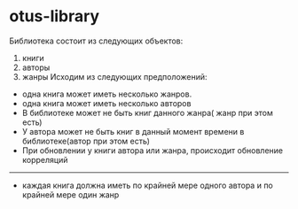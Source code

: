 # otus-library
Библиотека состоит из следующих объектов:
1. книги
2. авторы
3. жанры
Исходим из следующих предположений:
* одна книга может иметь несколько жанров. 
* одна книга может иметь несколько авторов
* В библиотеке может не быть книг данного жанра( жанр при этом есть)
* У автора может не быть книг в данный момент времени в библиотеке(автор при этом есть)
* При обновлении у книги автора или жанра, происходит обновление корреляций 
---
* каждая книга должна иметь по крайней мере одного автора и по крайней мере один жанр 
